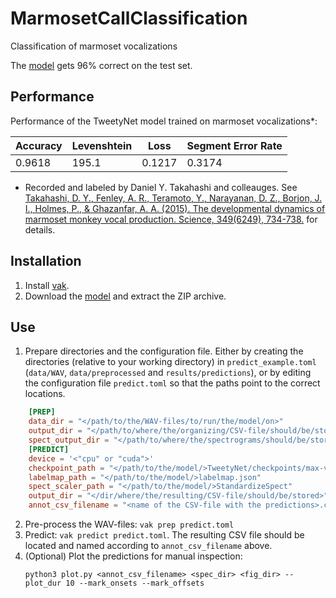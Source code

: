 # MarmosetCallClassification
Classification of marmoset vocalizations

The [model](https://snapassamusay.files.wordpress.com/2023/01/model.zip) gets 96% correct on the test set.

## Performance

Performance of the TweetyNet model trained on marmoset vocalizations*:

| Accuracy |	Levenshtein |	Loss	| Segment Error Rate |
|---------|-----------|------|-----|
| 0.9618	| 195.1 | 0.1217 | 0.3174 |

* Recorded and labeled by Daniel Y. Takahashi and colleauges. See [Takahashi, D. Y., Fenley, A. R., Teramoto, Y., Narayanan, D. Z., Borjon, J. I., Holmes, P., & Ghazanfar, A. A. (2015). The developmental dynamics of marmoset monkey vocal production. Science, 349(6249), 734-738.](http://www.princeton.edu/~dtakahas/publications/Takahashi%20et%20al%202015%20Developmental%20dynamics%20vocalization) for details.

## Installation

 1. Install [vak](https://github.com/vocalpy/vak).
 2. Download the [model](https://snapassamusay.files.wordpress.com/2023/01/model.zip) and extract the ZIP archive.
 

## Use
 1. Prepare directories and the configuration file. Either by creating the directories (relative to your working directory) in `predict_example.toml` (`data/WAV`, `data/preprocessed` and `results/predictions`), or by editing the configuration file `predict.toml` so that the paths point to the correct locations.
```toml
    [PREP]
    data_dir = "</path/to/the/WAV-files/to/run/the/model/on>"
    output_dir = "</path/to/where/the/organizing/CSV-file/should/be/stored>"
    spect_output_dir = "</path/to/where/the/spectrograms/should/be/stored>"
    [PREDICT]
    device = '<"cpu" or "cuda">'
    checkpoint_path = "</path/to/the/model/>TweetyNet/checkpoints/max-val-acc-checkpoint.pt"
    labelmap_path = "</path/to/the/model/>labelmap.json"
    spect_scaler_path = "</path/to/the/model/>StandardizeSpect"
    output_dir = "</dir/where/the/resulting/CSV-file/should/be/stored>"
    annot_csv_filename = "<name of the CSV-file with the predictions>.csv"
```
 2. Pre-process the WAV-files: `vak prep predict.toml`
 3. Predict: `vak predict predict.toml`. The resulting CSV file should be located and named according to `annot_csv_filename` above.
 4. (Optional) Plot the predictions for manual inspection: 
    ```terminal
    python3 plot.py <annot_csv_filename> <spec_dir> <fig_dir> --plot_dur 10 --mark_onsets --mark_offsets
    ```


